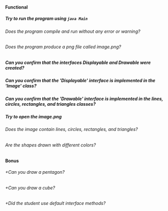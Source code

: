 #### Functional

##### Try to run the program using `java Main`

###### Does the program compile and run without any error or warning?

###### Does the program produce a png file called image.png?

##### Can you confirm that the interfaces Displayable and Drawable were created?

##### Can you confirm that the 'Displayable' interface is implemented in the 'Image' class?

##### Can you confirm that the 'Drawable' interface is implemented in the lines, circles, rectangles, and triangles classes?

##### Try to open the image.png

###### Does the image contain lines, circles, rectangles, and triangles?

###### Are the shapes drawn with different colors?

#### Bonus

###### +Can you draw a pentagon?

###### +Can you draw a cube?

###### +Did the student use default interface methods?
